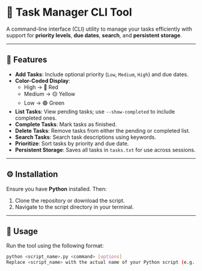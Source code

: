 # 📝 Task Manager CLI Tool

A command-line interface (CLI) utility to manage your tasks efficiently with support for **priority levels**, **due dates**, **search**, and **persistent storage**.

---

## 🚀 Features

- **Add Tasks**: Include optional priority (`Low`, `Medium`, `High`) and due dates.
- **Color-Coded Display**:
  - High → 🔴 Red  
  - Medium → 🟡 Yellow  
  - Low → 🟢 Green
- **List Tasks**: View pending tasks; use `--show-completed` to include completed ones.
- **Complete Tasks**: Mark tasks as finished.
- **Delete Tasks**: Remove tasks from either the pending or completed list.
- **Search Tasks**: Search task descriptions using keywords.
- **Prioritize**: Sort tasks by priority and due date.
- **Persistent Storage**: Saves all tasks in `tasks.txt` for use across sessions.

---

## ⚙️ Installation

Ensure you have **Python** installed. Then:

1. Clone the repository or download the script.
2. Navigate to the script directory in your terminal.

---

## 🧪 Usage

Run the tool using the following format:

```bash
python <script_name>.py <command> [options]
Replace <script_name> with the actual name of your Python script (e.g., task_manager.py).
